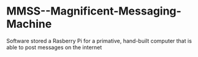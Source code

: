 # MMSS--Magnificent-Messaging-Machine
Software stored a Rasberry Pi for a primative, hand-built computer that is able to post messages on the internet
